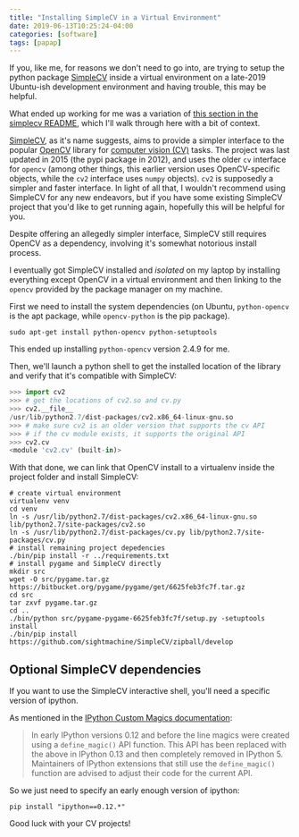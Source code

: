 ```yaml
---
title: "Installing SimpleCV in a Virtual Environment"
date: 2019-06-13T10:25:24-04:00
categories: [software]
tags: [papap]
---
```


If you, like me, for reasons we don't need to go into, are trying to setup the python package [SimpleCV](https://pypi.org/project/SimpleCV/) inside a virtual environment on a late-2019 Ubuntu-ish development environment and having trouble, this may be helpful.

What ended up working for me was a variation of [this section in the simplecv README](https://github.com/sightmachine/simplecv#virtualenv), which I'll walk through here with a bit of context.

[SimpleCV](http://simplecv.org/), as it's name suggests, aims to provide a simpler interface to the popular [OpenCV](https://opencv.org/) library for [computer vision (CV)](https://en.wikipedia.org/wiki/Computer_vision) tasks. The project was last updated in 2015 (the pypi package in 2012), and uses the older `cv` interface for `opencv` (among other things, this earlier version uses OpenCV-specific objects, while the `cv2` interface uses `numpy` objects). `cv2` is supposedly a simpler and faster interface. In light of all that, I wouldn't recommend using SimpleCV for any new endeavors, but if you have some existing SimpleCV project that you'd like to get running again, hopefully this will be helpful for you.

Despite offering an allegedly simpler interface, SimpleCV still requires OpenCV as a dependency, involving it's somewhat notorious install process.

I eventually got SimpleCV installed and _isolated_ on my laptop by installing everything except OpenCV in a virtual environment and then linking to the `opencv` provided by the package manager on my machine.

First we need to install the system dependencies (on Ubuntu, `python-opencv` is the apt package, while `opencv-python` is the pip package).

```shell
sudo apt-get install python-opencv python-setuptools
```

This ended up installing `python-opencv` version 2.4.9 for me.

Then, we'll launch a python shell to get the installed location of the library and verify that it's compatible with SimpleCV:

```python
>>> import cv2
>>> # get the locations of cv2.so and cv.py
>>> cv2.__file__
/usr/lib/python2.7/dist-packages/cv2.x86_64-linux-gnu.so
>>> # make sure cv2 is an older version that supports the cv API
>>> # if the cv module exists, it supports the original API
>>> cv2.cv
<module 'cv2.cv' (built-in)>
```

With that done, we can link that OpenCV install to a virtualenv inside the project folder and install SimpleCV:

```shell
# create virtual environment
virtualenv venv
cd venv
ln -s /usr/lib/python2.7/dist-packages/cv2.x86_64-linux-gnu.so lib/python2.7/site-packages/cv2.so
ln -s /usr/lib/python2.7/dist-packages/cv.py lib/python2.7/site-packages/cv.py
# install remaining project depedencies
./bin/pip install -r ../requirements.txt
# install pygame and SimpleCV directly
mkdir src
wget -O src/pygame.tar.gz https://bitbucket.org/pygame/pygame/get/6625feb3fc7f.tar.gz
cd src
tar zxvf pygame.tar.gz
cd ..
./bin/python src/pygame-pygame-6625feb3fc7f/setup.py -setuptools install
./bin/pip install https://github.com/sightmachine/SimpleCV/zipball/develop
```

## Optional SimpleCV dependencies

If you want to use the SimpleCV interactive shell, you'll need a specific version of ipython.

As mentioned in the [IPython Custom Magics documentation](https://ipython.readthedocs.io/en/stable/config/custommagics.html):
> In early IPython versions 0.12 and before the line magics were created using a `define_magic()` API function. This API has been replaced with the above in IPython 0.13 and then completely removed in IPython 5. Maintainers of IPython extensions that still use the `define_magic()` function are advised to adjust their code for the current API.

So we just need to specify an early enough version of ipython:

```shell
pip install "ipython==0.12.*"
```

Good luck with your CV projects!
